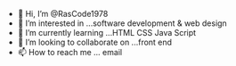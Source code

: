 - 👋 Hi, I’m @RasCode1978
- 👀 I’m interested in ...software development & web design
- 🌱 I’m currently learning ...HTML CSS Java Script
- 💞️ I’m looking to collaborate on ...front end 
- 📫 How to reach me ... email

<!---
RasCode1978/RasCode1978 is a ✨ special ✨ repository because its `README.md` (this file) appears on your GitHub profile.
You can click the Preview link to take a look at your changes.
--->
